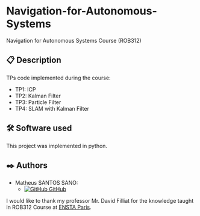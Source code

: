 # Navigation-for-Autonomous-Systems
Navigation for Autonomous Systems Course (ROB312)

## 📋 Description
TPs code implemented during the course:
- TP1: ICP
- TP2: Kalman Filter
- TP3: Particle Filter
- TP4: SLAM with Kalman Filter

## 🛠️ Software used

This project was implemented in python.

## ✒️ Authors

- Matheus SANTOS SANO:
    - [![GitHub](https://i.stack.imgur.com/tskMh.png) GitHub](https://github.com/matsano)

I would like to thank my professor Mr. David Filliat for the knowledge taught in ROB312 Course at [ENSTA Paris](https://www.ensta-paris.fr/).
